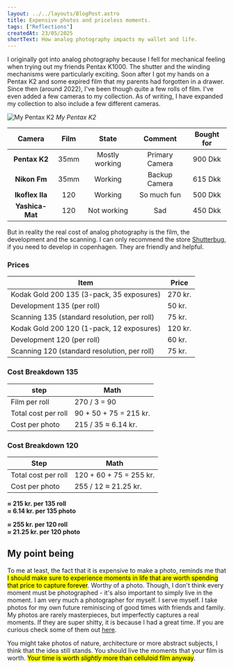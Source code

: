 ```yaml
---
layout: ../../layouts/BlogPost.astro
title: Expensive photos and priceless moments.
tags: ["Reflections"]
createdAt: 23/05/2025
shortText: How analog photography impacts my wallet and life.
---
```


I originally got into analog photography because I fell for mechanical feeling when trying out my friends Pentax K1000. The shutter and the winding mechanisms were particularly exciting. Soon after I got my hands on a Pentax K2 and some expired film that my parents had forgotten in a drawer.
Since then (around 2022), I've been though quite a few rolls of film. I've even added a few cameras to my collection. As of writing, I have expanded my collection to also include a few different cameras.

![My Pentax K2](../../images/blog/pentax_k2.png)
*My Pentax K2*

| **Camera**      | **Film** | **State**      | **Comment**    | **Bought for** |
|:---------------:|:--------:|:--------------:|:--------------:|:--------------:|
| **Pentax K2**   | 35mm     | Mostly working | Primary Camera | 900 Dkk        |
| **Nikon Fm**    | 35mm     | Working        | Backup Camera  | 615 Dkk        |
| **Ikoflex IIa** | 120      | Working        | So much fun    | 500 Dkk        |
| **Yashica-Mat** | 120      | Not working    | Sad            | 450 Dkk        |

But in reality the real cost of analog photography is the film, the development and the scanning. I can only recommend the store [Shutterbug](https://shutterbugcph.dk/), if you need to develop in copenhagen. They are friendly and helpful.

### Prices

| Item                                     | Price     |
|------------------------------------------|-----------|
| Kodak Gold 200 135 (3-pack, 35 exposures)    | 270 kr.   |
| Development 135 (per roll)                   | 50 kr.    |
| Scanning 135 (standard resolution, per roll) | 75 kr.    |
| Kodak Gold 200 120 (1-pack, 12 exposures)    | 120 kr.   |
| Development 120 (per roll)                   | 60 kr.    |
| Scanning 120 (standard resolution, per roll) | 75 kr.    |


### Cost Breakdown 135
| step                                     | Math          |
|------------------------------------------|---------------|
| Film per roll                            | 270 / 3 = 90  |
| Total cost per roll                      | 90 + 50 + 75 = 215 kr. |
| Cost per photo                           | 215 / 35 ≈ 6.14 kr. |


### Cost Breakdown 120
| Step                                     | Math          |
|------------------------------------------|---------------|
| Total cost per roll                      | 120 + 60 + 75 = 255 kr. |
| Cost per photo                           | 255 / 12 ≈ 21.25 kr. |

**≈ 215 kr. per 135 roll**  
**≈ 6.14 kr. per 135 photo**

**≈ 255 kr. per 120 roll**  
**≈ 21.25 kr. per 120 photo**


## My point being
To me at least, the fact that it is expensive to make a photo, reminds me that <mark>I should make sure to experience moments in life that are worth spending that price to capture forever</mark>. Worthy of a photo. Though, I don't think every moment must be photographed - it's also important to simply live in the moment. 
I am very much a photographer for myself. I serve myself. I take photos for my own future reminiscing of good times with friends and family. My photos are rarely masterpieces, but imperfectly captures a real moments. If they are super shitty, it is because I had a great time. If you are curious check some of them out [here](https://photos.google.com/share/AF1QipNmj_b66m4hsL4wxDlr063fvHkjUyZWybj5Xevx31tC7Y-cydDFLzlJwi9_V-VZjw?key=NFk3TERqUVlyY3hIa0FNaHlTcEJycjhYM2MzQVln).


You might take photos of nature, architecture or more abstract subjects, I think that the idea still stands. You should live the moments that your film is worth. <mark>Your time is worth _slightly_ more than celluloid film anyway</mark>.





